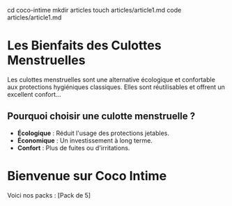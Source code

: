

cd coco-intime
mkdir articles
touch articles/article1.md
code articles/article1.md
# Les Bienfaits des Culottes Menstruelles

Les culottes menstruelles sont une alternative écologique et confortable aux protections hygiéniques classiques. Elles sont réutilisables et offrent un excellent confort...

## Pourquoi choisir une culotte menstruelle ?

- **Écologique** : Réduit l'usage des protections jetables.
- **Économique** : Un investissement à long terme.
- **Confort** : Plus de fuites ou d'irritations.

# Bienvenue sur Coco Intime

Voici nos packs : [Pack de 5]


